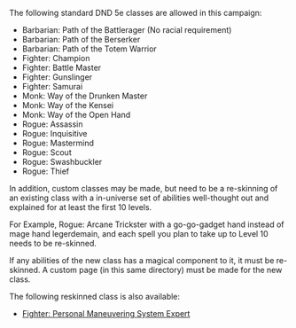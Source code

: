 
The following standard DND 5e classes are allowed in this campaign:

* Barbarian: Path of the Battlerager (No racial requirement)
* Barbarian: Path of the Berserker
* Barbarian: Path of the Totem Warrior
* Fighter: Champion
* Fighter: Battle Master
* Fighter: Gunslinger
* Fighter: Samurai
* Monk: Way of the Drunken Master
* Monk: Way of the Kensei
* Monk: Way of the Open Hand
* Rogue: Assassin
* Rogue: Inquisitive
* Rogue: Mastermind
* Rogue: Scout
* Rogue: Swashbuckler
* Rogue: Thief

In addition, custom classes may be made, but need to be a re-skinning of an existing class with a in-universe set of abilities well-thought out and explained for at least the first 10 levels.

For Example, Rogue: Arcane Trickster with a go-go-gadget hand instead of mage hand legerdemain, and each spell you plan to take up to Level 10 needs to be re-skinned.

If any abilities of the new class has a magical component to it, it must be re-skinned. A custom page (in this same directory) must be made for the new class.

The following reskinned class is also available:

* [Fighter: Personal Maneuvering System Expert](/classes/FighterPMS)

